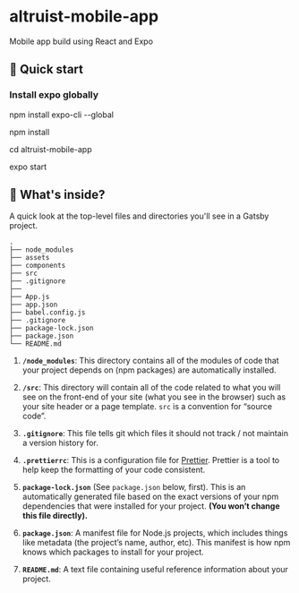 # altruist-mobile-app
Mobile app build using React and Expo


## 🚀 Quick start

### Install expo globally
 npm install expo-cli --global

 npm install
 
 cd altruist-mobile-app
 
 expo start
 

## 🧐 What's inside?

A quick look at the top-level files and directories you'll see in a Gatsby project.

    .
    ├── node_modules
    ├── assets
    ├── components
    ├── src
    ├── .gitignore
    ├── 
    ├── App.js
    ├── app.json
    ├── babel.config.js
    ├── .gitignore
    ├── package-lock.json
    ├── package.json
    └── README.md

1.  **`/node_modules`**: This directory contains all of the modules of code that your project depends on (npm packages) are automatically installed.

2.  **`/src`**: This directory will contain all of the code related to what you will see on the front-end of your site (what you see in the browser) such as your site header or a page template. `src` is a convention for “source code”.

3.  **`.gitignore`**: This file tells git which files it should not track / not maintain a version history for.

4.  **`.prettierrc`**: This is a configuration file for [Prettier](https://prettier.io/). Prettier is a tool to help keep the formatting of your code consistent.

10. **`package-lock.json`** (See `package.json` below, first). This is an automatically generated file based on the exact versions of your npm dependencies that were installed for your project. **(You won’t change this file directly).**

11. **`package.json`**: A manifest file for Node.js projects, which includes things like metadata (the project’s name, author, etc). This manifest is how npm knows which packages to install for your project.

12. **`README.md`**: A text file containing useful reference information about your project.
